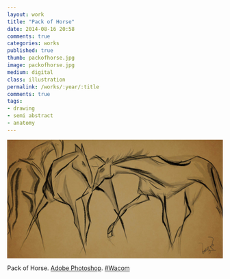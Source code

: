```yaml
---
layout: work
title: "Pack of Horse"
date: 2014-08-16 20:58
comments: true
categories: works
published: true
thumb: packofhorse.jpg
image: packofhorse.jpg
medium: digital
class: illustration
permalink: /works/:year/:title
comments: true
tags:
- drawing
- semi abstract
- anatomy
---
```

<img src="/images/works/packofhorse.jpg" align="middle"/>

Pack of Horse. [Adobe Photoshop](https://www.facebook.com/Photoshop). [#Wacom](https://www.facebook.com/hashtag/wacom)